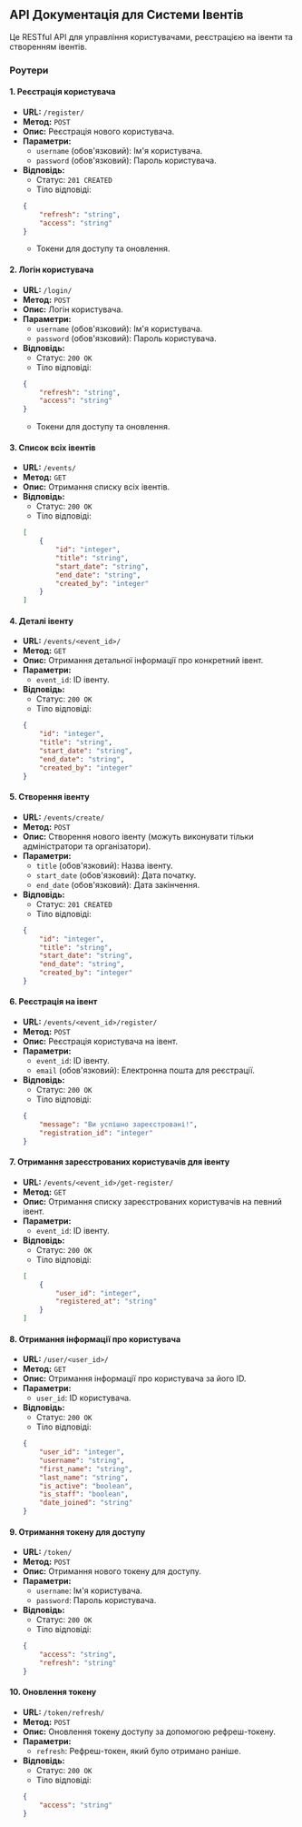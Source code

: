 
## **API Документація для Системи Івентів**

Це RESTful API для управління користувачами, реєстрацією на івенти та створенням івентів.

### **Роутери**

#### **1. Реєстрація користувача**
- **URL:** `/register/`
- **Метод:** `POST`
- **Опис:** Реєстрація нового користувача.
- **Параметри:**
    - `username` (обов'язковий): Ім'я користувача.
    - `password` (обов'язковий): Пароль користувача.
- **Відповідь:**
    - Статус: `201 CREATED`
    - Тіло відповіді:
    ```json
    {
        "refresh": "string",
        "access": "string"
    }
    ```
    - Токени для доступу та оновлення.

#### **2. Логін користувача**
- **URL:** `/login/`
- **Метод:** `POST`
- **Опис:** Логін користувача.
- **Параметри:**
    - `username` (обов'язковий): Ім'я користувача.
    - `password` (обов'язковий): Пароль користувача.
- **Відповідь:**
    - Статус: `200 OK`
    - Тіло відповіді:
    ```json
    {
        "refresh": "string",
        "access": "string"
    }
    ```
    - Токени для доступу та оновлення.

#### **3. Список всіх івентів**
- **URL:** `/events/`
- **Метод:** `GET`
- **Опис:** Отримання списку всіх івентів.
- **Відповідь:**
    - Статус: `200 OK`
    - Тіло відповіді:
    ```json
    [
        {
            "id": "integer",
            "title": "string",
            "start_date": "string",
            "end_date": "string",
            "created_by": "integer"
        }
    ]
    ```

#### **4. Деталі івенту**
- **URL:** `/events/<event_id>/`
- **Метод:** `GET`
- **Опис:** Отримання детальної інформації про конкретний івент.
- **Параметри:**
    - `event_id`: ID івенту.
- **Відповідь:**
    - Статус: `200 OK`
    - Тіло відповіді:
    ```json
    {
        "id": "integer",
        "title": "string",
        "start_date": "string",
        "end_date": "string",
        "created_by": "integer"
    }
    ```

#### **5. Створення івенту**
- **URL:** `/events/create/`
- **Метод:** `POST`
- **Опис:** Створення нового івенту (можуть виконувати тільки адміністратори та організатори).
- **Параметри:**
    - `title` (обов'язковий): Назва івенту.
    - `start_date` (обов'язковий): Дата початку.
    - `end_date` (обов'язковий): Дата закінчення.
- **Відповідь:**
    - Статус: `201 CREATED`
    - Тіло відповіді:
    ```json
    {
        "id": "integer",
        "title": "string",
        "start_date": "string",
        "end_date": "string",
        "created_by": "integer"
    }
    ```

#### **6. Реєстрація на івент**
- **URL:** `/events/<event_id>/register/`
- **Метод:** `POST`
- **Опис:** Реєстрація користувача на івент.
- **Параметри:**
    - `event_id`: ID івенту.
    - `email` (обов'язковий): Електронна пошта для реєстрації.
- **Відповідь:**
    - Статус: `200 OK`
    - Тіло відповіді:
    ```json
    {
        "message": "Ви успішно зареєстровані!",
        "registration_id": "integer"
    }
    ```

#### **7. Отримання зареєстрованих користувачів для івенту**
- **URL:** `/events/<event_id>/get-register/`
- **Метод:** `GET`
- **Опис:** Отримання списку зареєстрованих користувачів на певний івент.
- **Параметри:**
    - `event_id`: ID івенту.
- **Відповідь:**
    - Статус: `200 OK`
    - Тіло відповіді:
    ```json
    [
        {
            "user_id": "integer",
            "registered_at": "string"
        }
    ]
    ```

#### **8. Отримання інформації про користувача**
- **URL:** `/user/<user_id>/`
- **Метод:** `GET`
- **Опис:** Отримання інформації про користувача за його ID.
- **Параметри:**
    - `user_id`: ID користувача.
- **Відповідь:**
    - Статус: `200 OK`
    - Тіло відповіді:
    ```json
    {
        "user_id": "integer",
        "username": "string",
        "first_name": "string",
        "last_name": "string",
        "is_active": "boolean",
        "is_staff": "boolean",
        "date_joined": "string"
    }
    ```

#### **9. Отримання токену для доступу**
- **URL:** `/token/`
- **Метод:** `POST`
- **Опис:** Отримання нового токену для доступу.
- **Параметри:**
    - `username`: Ім'я користувача.
    - `password`: Пароль користувача.
- **Відповідь:**
    - Статус: `200 OK`
    - Тіло відповіді:
    ```json
    {
        "access": "string",
        "refresh": "string"
    }
    ```

#### **10. Оновлення токену**
- **URL:** `/token/refresh/`
- **Метод:** `POST`
- **Опис:** Оновлення токену доступу за допомогою рефреш-токену.
- **Параметри:**
    - `refresh`: Рефреш-токен, який було отримано раніше.
- **Відповідь:**
    - Статус: `200 OK`
    - Тіло відповіді:
    ```json
    {
        "access": "string"
    }
    ```
